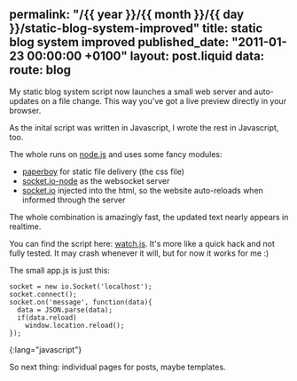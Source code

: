 permalink: "/{{ year }}/{{ month }}/{{ day }}/static-blog-system-improved"
title: static blog system improved
published_date: "2011-01-23 00:00:00 +0100"
layout: post.liquid
data:
  route: blog
---
My static blog system script now launches a small web server and auto-updates on a file change. This way you've got a live preview directly in your browser.

As the inital script was written in Javascript, I wrote the rest in Javascript, too.

The whole runs on [node.js](https://github.com/ry/node) and uses some fancy modules:

* [paperboy](https://github.com/felixge/node-paperboy) for static file delivery (the css file)
* [socket.io-node](https://github.com/LearnBoost/Socket.IO-node) as the websocket server
* [socket.io](https://github.com/LearnBoost/Socket.IO) injected into the html, so the website auto-reloads when informed through the server

The whole combination is amazingly fast, the updated text nearly appears in realtime.

You can find the script here: [watch.js](http://tmp.fnordig.de/watch.js). It's more like a quick hack and not fully tested. It may crash whenever it will, but for now it works for me :)

The small app.js is just this:

    socket = new io.Socket('localhost');
    socket.connect();
    socket.on('message', function(data){
      data = JSON.parse(data);
      if(data.reload)
        window.location.reload();
    });
{:lang="javascript"}

So next thing: individual pages for posts, maybe templates.
